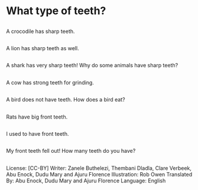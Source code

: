 # What type of teeth?

##
A crocodile has sharp
teeth.

##
A lion has sharp teeth
as well.

##
A shark has very sharp
teeth!
Why do some animals
have sharp teeth?

##
A cow has strong teeth
for grinding.

##
A bird does not have
teeth.
How does a bird eat?

##
Rats have big front
teeth.

##
I used to have front
teeth.

##
My front teeth fell out!
How many teeth do you
have?

##
License: [CC-BY]
Writer: Zanele Buthelezi, Thembani Dladla, Clare Verbeek, Abu Enock, Dudu Mary and Ajuru Florence
Illustration: Rob Owen
Translated By: Abu Enock, Dudu Mary and Ajuru Florence
Language: English
